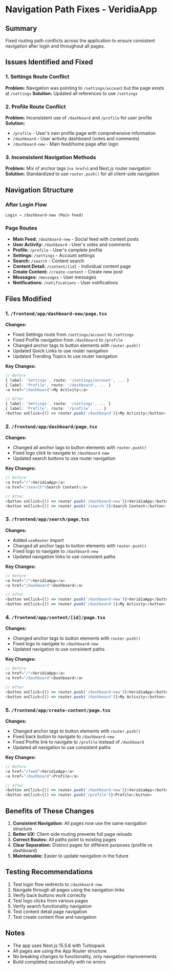 # Navigation Path Fixes - VeridiaApp

## Summary
Fixed routing path conflicts across the application to ensure consistent navigation after login and throughout all pages.

## Issues Identified and Fixed

### 1. Settings Route Conflict
**Problem:** Navigation was pointing to `/settings/account` but the page exists at `/settings`
**Solution:** Updated all references to use `/settings`

### 2. Profile Route Conflict
**Problem:** Inconsistent use of `/dashboard` and `/profile` for user profile
**Solution:** 
- `/profile` - User's own profile page with comprehensive information
- `/dashboard` - User activity dashboard (votes and comments)
- `/dashboard-new` - Main feed/home page after login

### 3. Inconsistent Navigation Methods
**Problem:** Mix of anchor tags (`<a href>`) and Next.js router navigation
**Solution:** Standardized to use `router.push()` for all client-side navigation

## Navigation Structure

### After Login Flow
```
Login → /dashboard-new (Main Feed)
```

### Page Routes
- **Main Feed:** `/dashboard-new` - Social feed with content posts
- **User Activity:** `/dashboard` - User's votes and comments
- **Profile:** `/profile` - User's complete profile
- **Settings:** `/settings` - Account settings
- **Search:** `/search` - Content search
- **Content Detail:** `/content/[id]` - Individual content page
- **Create Content:** `/create-content` - Create new post
- **Messages:** `/messages` - User messages
- **Notifications:** `/notifications` - User notifications

## Files Modified

### 1. `/frontend/app/dashboard-new/page.tsx`
**Changes:**
- Fixed Settings route from `/settings/account` to `/settings`
- Fixed Profile navigation from `/dashboard` to `/profile`
- Changed anchor tags to button elements with `router.push()`
- Updated Quick Links to use router navigation
- Updated Trending Topics to use router navigation

**Key Changes:**
```typescript
// Before
{ label: 'Settings', route: '/settings/account', ... }
{ label: 'Profile', route: '/dashboard', ... }
<a href="/dashboard">My Activity</a>

// After
{ label: 'Settings', route: '/settings', ... }
{ label: 'Profile', route: '/profile', ... }
<button onClick={() => router.push('/dashboard')}>My Activity</button>
```

### 2. `/frontend/app/dashboard/page.tsx`
**Changes:**
- Changed all anchor tags to button elements with `router.push()`
- Fixed logo click to navigate to `/dashboard-new`
- Updated search buttons to use router navigation

**Key Changes:**
```typescript
// Before
<a href="/">VeridiaApp</a>
<a href="/search">Search Content</a>

// After
<button onClick={() => router.push('/dashboard-new')}>VeridiaApp</button>
<button onClick={() => router.push('/search')}>Search Content</button>
```

### 3. `/frontend/app/search/page.tsx`
**Changes:**
- Added `useRouter` import
- Changed all anchor tags to button elements with `router.push()`
- Fixed logo to navigate to `/dashboard-new`
- Updated navigation links to use consistent paths

**Key Changes:**
```typescript
// Before
<a href="/">VeridiaApp</a>
<a href="/dashboard">Dashboard</a>

// After
<button onClick={() => router.push('/dashboard-new')}>VeridiaApp</button>
<button onClick={() => router.push('/dashboard')}>My Activity</button>
```

### 4. `/frontend/app/content/[id]/page.tsx`
**Changes:**
- Changed anchor tags to button elements with `router.push()`
- Fixed logo to navigate to `/dashboard-new`
- Updated navigation to use consistent paths

**Key Changes:**
```typescript
// Before
<a href="/">VeridiaApp</a>
<a href="/dashboard">Dashboard</a>

// After
<button onClick={() => router.push('/dashboard-new')}>VeridiaApp</button>
<button onClick={() => router.push('/dashboard')}>My Activity</button>
```

### 5. `/frontend/app/create-content/page.tsx`
**Changes:**
- Changed anchor tags to button elements with `router.push()`
- Fixed back button to navigate to `/dashboard-new`
- Fixed Profile link to navigate to `/profile` instead of `/dashboard`
- Updated all navigation to use consistent paths

**Key Changes:**
```typescript
// Before
<a href="/feed">VeridiaApp</a>
<a href="/dashboard">Profile</a>

// After
<button onClick={() => router.push('/dashboard-new')}>VeridiaApp</button>
<button onClick={() => router.push('/profile')}>Profile</button>
```

## Benefits of These Changes

1. **Consistent Navigation:** All pages now use the same navigation structure
2. **Better UX:** Client-side routing prevents full page reloads
3. **Correct Routes:** All paths point to existing pages
4. **Clear Separation:** Distinct pages for different purposes (profile vs dashboard)
5. **Maintainable:** Easier to update navigation in the future

## Testing Recommendations

1. Test login flow redirects to `/dashboard-new`
2. Navigate through all pages using the navigation links
3. Verify back buttons work correctly
4. Test logo clicks from various pages
5. Verify search functionality navigation
6. Test content detail page navigation
7. Test create content flow and navigation

## Notes

- The app uses Next.js 15.5.6 with Turbopack
- All pages are using the App Router structure
- No breaking changes to functionality, only navigation improvements
- Build completed successfully with no errors
